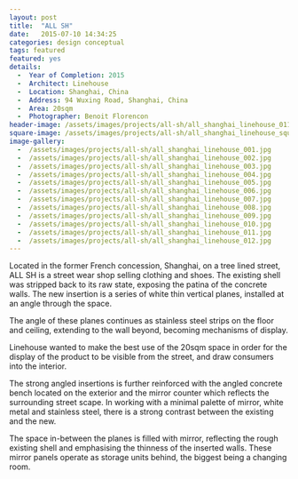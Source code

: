 ```yaml
---
layout: post
title:  "ALL SH"
date:   2015-07-10 14:34:25
categories: design conceptual
tags: featured
featured: yes
details:
  -  Year of Completion: 2015
  -  Architect: Linehouse
  -  Location: Shanghai, China
  -  Address: 94 Wuxing Road, Shanghai, China
  -  Area: 20sqm
  -  Photographer: Benoit Florencon
header-image: /assets/images/projects/all-sh/all_shanghai_linehouse_011.jpg
square-image: /assets/images/projects/all-sh/all_shanghai_linehouse_square.jpg
image-gallery:
  -  /assets/images/projects/all-sh/all_shanghai_linehouse_001.jpg
  -  /assets/images/projects/all-sh/all_shanghai_linehouse_002.jpg
  -  /assets/images/projects/all-sh/all_shanghai_linehouse_003.jpg
  -  /assets/images/projects/all-sh/all_shanghai_linehouse_004.jpg
  -  /assets/images/projects/all-sh/all_shanghai_linehouse_005.jpg
  -  /assets/images/projects/all-sh/all_shanghai_linehouse_006.jpg
  -  /assets/images/projects/all-sh/all_shanghai_linehouse_007.jpg
  -  /assets/images/projects/all-sh/all_shanghai_linehouse_008.jpg
  -  /assets/images/projects/all-sh/all_shanghai_linehouse_009.jpg
  -  /assets/images/projects/all-sh/all_shanghai_linehouse_010.jpg
  -  /assets/images/projects/all-sh/all_shanghai_linehouse_011.jpg
  -  /assets/images/projects/all-sh/all_shanghai_linehouse_012.jpg
---
```

Located in the former French concession, Shanghai, on a tree lined street, ALL SH is a street wear shop selling clothing and shoes. The existing shell was stripped back to its raw state, exposing the patina of the concrete walls. The new insertion is a series of white thin vertical planes, installed at an angle through the space.

The angle of these planes continues as stainless steel strips on the floor and ceiling, extending to the wall beyond, becoming mechanisms of display.

Linehouse wanted to make the best use of the 20sqm space in order for the display of the product to be visible from the street, and draw consumers into the interior.

The strong angled insertions is further reinforced with the angled concrete bench located on the exterior and the mirror counter which reflects the surrounding street scape. In working with a minimal palette of mirror, white metal and stainless steel, there is a strong contrast between the existing and the new. 

The space in-between the planes is filled with mirror, reflecting the rough existing shell and emphasising the thinness of the inserted walls. These mirror panels operate as storage units behind, the biggest being a changing room.